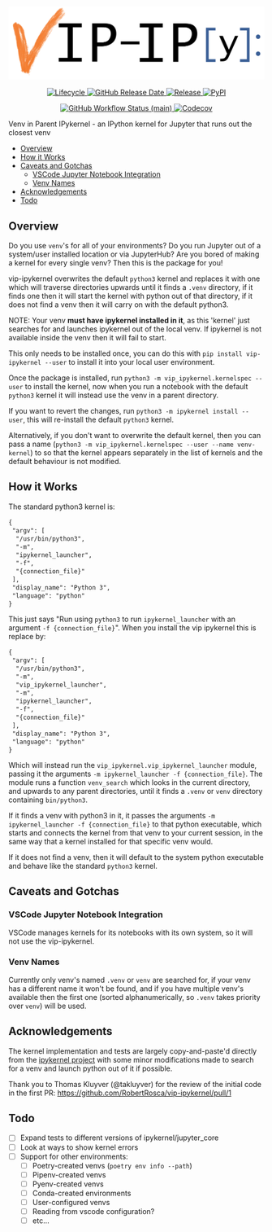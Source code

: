 <p align="center">
  <img src="https://raw.githubusercontent.com/RobertRosca/vip-ipykernel/main/.github/vip-ipykernel-logo.png" alt="ViP-IPykernel">
</p>

<p align="center">
  <a href="https://github.com/RobertRosca/vip-ipykernel/projects/1" target="_blank">
      <img src="https://img.shields.io/badge/repo%20status-active-brightgreen?style=flat-square" alt="Lifecycle">
  </a>
  <a href="https://github.com/RobertRosca/vip-ipykernel/releases" target="_blank">
      <img src="https://img.shields.io/github/release-date/RobertRosca/vip-ipykernel?style=flat-square" alt="GitHub Release Date">
  </a>
  <a href="https://github.com/robertrosca/vip-ipykernel/releases/latest" target="_blank">
      <img src="https://img.shields.io/github/release/robertrosca/vip-ipykernel.svg?style=flat-square" alt="Release">
  </a>
  <a href="https://pypi.org/project/vip-ipykernel" target="_blank">
      <img src="https://img.shields.io/pypi/v/vip-ipykernel?style=flat-square" alt="PyPI">
  </a>
</p>

<p> </p>

<p align="center">
  <a href="https://github.com/RobertRosca/vip-ipykernel/actions?query=workflow%3ATests" target="_blank">
      <img src="https://img.shields.io/github/workflow/status/RobertRosca/vip-ipykernel/Tests/main?label=Tests&style=flat-square" alt="GitHub Workflow Status (main)">
  </a>
  <a href="https://codecov.io/gh/RobertRosca/vip-ipykernel" target="_blank">
      <img src="https://img.shields.io/codecov/c/github/RobertRosca/vip-ipykernel?style=flat-square" alt="Codecov">
  </a>
</p>

Venv in Parent IPykernel - an IPython kernel for Jupyter that runs out the closest venv

- [Overview](#overview)
- [How it Works](#how-it-works)
- [Caveats and Gotchas](#caveats-and-gotchas)
  - [VSCode Jupyter Notebook Integration](#vscode-jupyter-notebook-integration)
  - [Venv Names](#venv-names)
- [Acknowledgements](#acknowledgements)
- [Todo](#todo)

## Overview

Do you use `venv`'s for all of your environments? Do you run Jupyter out of a
system/user installed location or via JupyterHub? Are you bored of making a
kernel for every single venv? Then this is the package for you!

vip-ipykernel overwrites the default `python3` kernel and replaces it with one
which will traverse directories upwards until it finds a `.venv` directory, if
it finds one then it will start the kernel with python out of that directory, if
it does not find a venv then it will carry on with the default python3.

NOTE: Your venv **must have ipykernel installed in it**, as this 'kernel' just
searches for and launches ipykernel out of the local venv. If ipykernel is not
available inside the venv then it will fail to start.

This only needs to be installed once, you can do this with `pip install
vip-ipykernel --user` to install it into your local user environment.

Once the package is installed, run `python3 -m vip_ipykernel.kernelspec --user`
to install the kernel, now when you run a notebook with the default `python3`
kernel it will instead use the venv in a parent directory.

If you want to revert the changes, run `python3 -m ipykernel install --user`,
this will re-install the default `python3` kernel.

Alternatively, if you don't want to overwrite the default kernel, then you can
pass a name (`python3 -m vip_ipykernel.kernelspec --user --name venv-kernel`) to
so that the kernel appears separately in the list of kernels and the default
behaviour is not modified.

## How it Works

The standard python3 kernel is:

```
{
 "argv": [
  "/usr/bin/python3",
  "-m",
  "ipykernel_launcher",
  "-f",
  "{connection_file}"
 ],
 "display_name": "Python 3",
 "language": "python"
}
```

This just says "Run using `python3` to run `ipykernel_launcher` with an argument
`-f {connection_file}`". When you install the vip ipykernel this is replace by:

```
{
 "argv": [
  "/usr/bin/python3",
  "-m",
  "vip_ipykernel_launcher",
  "-m",
  "ipykernel_launcher",
  "-f",
  "{connection_file}"
 ],
 "display_name": "Python 3",
 "language": "python"
}
```

Which will instead run the `vip_ipykernel.vip_ipykernel_launcher` module,
passing it the arguments `-m ipykernel_launcher -f {connection_file}`. The
module runs a function `venv_search` which looks in the current directory, and
upwards to any parent directories, until it finds a `.venv` or `venv` directory
containing `bin/python3`.

If it finds a venv with python3 in it, it passes the arguments `-m
ipykernel_launcher -f {connection_file}` to that python executable, which starts
and connects the kernel from that venv to your current session, in the same way
that a kernel installed for that specific venv would.

If it does not find a venv, then it will default to the system python executable
and behave like the standard `python3` kernel.

## Caveats and Gotchas

### VSCode Jupyter Notebook Integration

VSCode manages kernels for its notebooks with its own system, so it will not use
the vip-ipykernel.

### Venv Names

Currently only venv's named `.venv` or `venv` are searched for, if your venv has
a different name it won't be found, and if you have multiple venv's available
then the first one (sorted alphanumerically, so `.venv` takes priority over
`venv`) will be used.

## Acknowledgements

The kernel implementation and tests are largely copy-and-paste'd directly from
the [ipykernel project](https://github.com/ipython/ipykernel) with some minor
modifications made to search for a venv and launch python out of it if possible.

Thank you to Thomas Kluyver (@takluyver) for the review of the initial code in
the first PR: https://github.com/RobertRosca/vip-ipykernel/pull/1

## Todo

- [ ] Expand tests to different versions of ipykernel/jupyter_core
- [ ] Look at ways to show kernel errors
- [ ] Support for other environments:
  - [ ] Poetry-created venvs (`poetry env info --path`)
  - [ ] Pipenv-created venvs
  - [ ] Pyenv-created venvs
  - [ ] Conda-created environments
  - [ ] User-configured venvs
  - [ ] Reading from vscode configuration?
  - [ ] etc...
